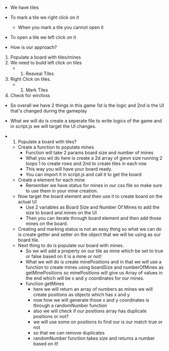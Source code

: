 - We have tiles
- To mark a tile we right click on it
    - When you mark a tile you cannot open it
- To open a tile we left click on it

- How is our approach?

1. Populate a board with tiles/mines
2. We need to build left click on tiles
    - 1. Reaveal Tiles
3. Right Click on tiles.
    - 1. Mark Tiles
4. Check for win/loss

- So overall we have 2 things in this game 1st is the logic and 2nd is the UI that's changed during the gameplay

- What we will do is create a seperate file to write logics of the game and in script.js we will target the UI changes.

- 1. Populate a board with tiles?
    - Create a function to populate mines
        - Function will take 2 params board size and number of mines
        - What you wil do here is create a 2d array of gievn size running 2 loops 1 to create rows and 2nd to create tiles in each row
        - This way you will have your board ready.
        - You can import it in script.js and call it to get the board
    - Create a element for each mine
        - Remember we have status for mines in our css file so make sure to use them in your mine creation.
    - Now target the board element and then use it to create board on the actual UI
        - Use 2 variables as Board Size and Number Of Mines to add the size to board and mines on the UI
        - Then you can iterate through board element and then add those mines on the board.
    - Creating and marking status is not an easy thing so what we can do is create getter and setter on the object that we will be using as our board tile.
    - Next thing to do is populate our board with mines.
        - So we will add a property on our tile as mine which be set to true or false based on it is a mine or not!
        - What we will do is create minePositions and in that we will use a function to create mines using boardSize and numberOfMines as getMinePositions so minePositions will give us Array of values in the end which will be x and y coordinates for our mines.
        - function getMines
            - here we will return an array of numbers as mines
            we will create positions as objects which has x and y
            - now how we will generate those x and y coordinates is through a randomNumber function
            - also we will check if our positions array has duplicate positions or not?
            - we will use some on positions to find our is our match true or not
            - so that we can remove duplicates
            - randomNumber function takes size and returns a number based on it!